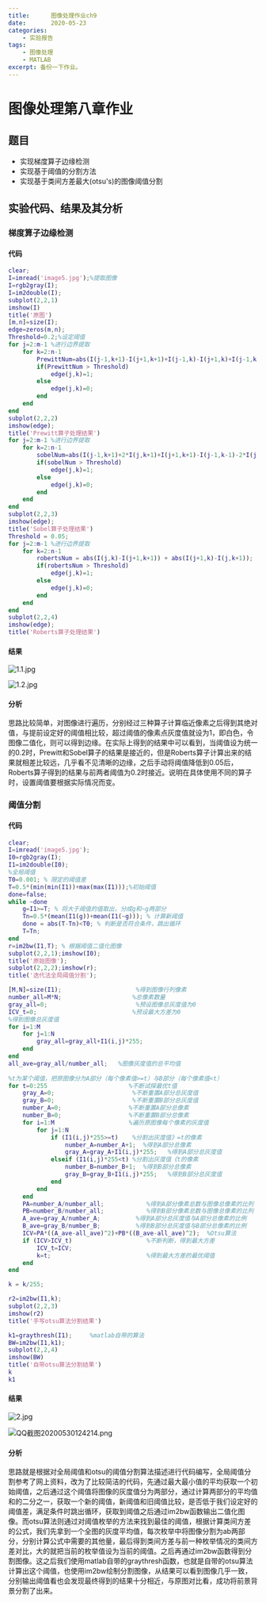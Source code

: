 ```yaml
---
title:      图像处理作业ch9
date:       2020-05-23
categories:
    - 实验报告
tags:
    - 图像处理
    - MATLAB
excerpt: 备份一下作业。
---
```



# 图像处理第八章作业

## 题目

- 实现梯度算子边缘检测
- 实现基于阈值的分割方法
- 实现基于类间方差最大(otsu's)的图像阈值分割
  
## 实验代码、结果及其分析

### 梯度算子边缘检测

#### 代码

```matlab
clear;
I=imread('image5.jpg');%提取图像
I=rgb2gray(I);
I=im2double(I);
subplot(2,2,1)
imshow(I)
title('原图')
[m,n]=size(I);
edge=zeros(m,n);
Threshold=0.2;%设定阈值
for j=2:m-1 %进行边界提取
    for k=2:n-1
        PrewittNum=abs(I(j-1,k+1)-I(j+1,k+1)+I(j-1,k)-I(j+1,k)+I(j-1,k-1)-I(j+1,k-1))+abs(I(j-1,k+1)+I(j,k+1)+I(j+1,k+1)-I(j-1,k-1)-I(j,k-1)-I(j+1,k-1));
        if(PrewittNum > Threshold)
            edge(j,k)=1;
        else
            edge(j,k)=0;
        end
    end
end
subplot(2,2,2)
imshow(edge);
title('Prewitt算子处理结果')
for j=2:m-1 %进行边界提取
    for k=2:n-1
        sobelNum=abs(I(j-1,k+1)+2*I(j,k+1)+I(j+1,k+1)-I(j-1,k-1)-2*I(j,k-1)-I(j+1,k-1))+abs(I(j-1,k-1)+2*I(j-1,k)+I(j-1,k+1)-I(j+1,k-1)-2*I(j+1,k)-I(j+1,k+1));
        if(sobelNum > Threshold)
            edge(j,k)=1;
        else
            edge(j,k)=0;
        end
    end
end
subplot(2,2,3)
imshow(edge);
title('Sobel算子处理结果')
Threshold = 0.05;
for j=2:m-1 %进行边界提取
    for k=2:n-1
        robertsNum = abs(I(j,k)-I(j+1,k+1)) + abs(I(j+1,k)-I(j,k+1));
        if(robertsNum > Threshold)
            edge(j,k)=1;
        else
            edge(j,k)=0;
        end
    end
end
subplot(2,2,4)
imshow(edge);
title('Roberts算子处理结果')
```

#### 结果

![1.1.jpg](https://i.loli.net/2020/05/30/hGZ8qAVgv5RkLUF.jpg)

![1.2.jpg](https://i.loli.net/2020/05/30/4tCiH1pumQVkXYA.jpg)

#### 分析

思路比较简单，对图像进行遍历，分别经过三种算子计算临近像素之后得到其绝对值，与提前设定好的阈值相比较，超过阈值的像素点灰度值就设为1，即白色，令图像二值化，则可以得到边缘。在实际上得到的结果中可以看到，当阈值设为统一的0.2时，Prewitt和Sobel算子的结果是接近的，但是Roberts算子计算出来的结果就相差比较远，几乎看不见清晰的边缘，之后手动将阈值降低到0.05后，Roberts算子得到的结果与前两者阈值为0.2时接近。说明在具体使用不同的算子时，设置阈值要根据实际情况而变。

### 阈值分割

#### 代码

```matlab
clear;
I=imread('image5.jpg');
I0=rgb2gray(I);
I1=im2double(I0);
%全局阈值
T0=0.001; % 限定的阈值差
T=0.5*(min(min(I1))+max(max(I1)));%初始阈值
done=false;
while ~done
	g=I1>=T; % 将大于阈值的值取出，分成g和~g两部分
	Tn=0.5*(mean(I1(g))+mean(I1(~g))); % 计算新阈值
	done = abs(T-Tn)<T0; % 判断是否符合条件，跳出循环
	T=Tn;
end
r=im2bw(I1,T); % 根据阈值二值化图像
subplot(2,2,1);imshow(I0);
title('原始图像');
subplot(2,2,2);imshow(r);
title('迭代法全局阈值分割');

[M,N]=size(I1);                     %得到图像行列像素
number_all=M*N;                    %总像素数量
gray_all=0;                         %预设图像总灰度值为0
ICV_t=0;                           %预设最大方差为0
%得到图像总灰度值
for i=1:M
    for j=1:N
        gray_all=gray_all+I1(i,j)*255;
    end
end
all_ave=gray_all/number_all;   %图像灰度值的总平均值
      
%t为某个阈值，把原图像分为A部分（每个像素值>=t）与B部分（每个像素值<t）
for t=0:255                       %不断试探最优t值
    gray_A=0;                      %不断重置A部分总灰度值
    gray_B=0;                      %不断重置B部分总灰度值
    number_A=0;                   %不断重置A部分总像素
    number_B=0;                   %不断重置B部分总像素
    for i=1:M                     %遍历原图像每个像素的灰度值
        for j=1:N
            if (I1(i,j)*255>=t)    %分割出灰度值》=t的像素
                number_A=number_A+1;  %得到A部分总像素
                gray_A=gray_A+I1(i,j)*255;   %得到A部分总灰度值
            elseif (I1(i,j)*255<t) %分割出灰度值《t的像素
                number_B=number_B+1;  %得到B部分总像素
                gray_B=gray_B+I1(i,j)*255;   %得到B部分总灰度值
            end
        end
    end
    PA=number_A/number_all;            %得到A部分像素总数与图像总像素的比列
    PB=number_B/number_all;            %得到B部分像素总数与图像总像素的比列
    A_ave=gray_A/number_A;          %得到A部分总灰度值与A部分总像素的比例
    B_ave=gray_B/number_B;          %得到B部分总灰度值与B部分总像素的比例
    ICV=PA*((A_ave-all_ave)^2)+PB*((B_ave-all_ave)^2);  %Otsu算法
    if (ICV>ICV_t)                     %不断判断，得到最大方差
        ICV_t=ICV;
        k=t;                           %得到最大方差的最优阈值
    end
end

k = k/255;

r2=im2bw(I1,k);
subplot(2,2,3)
imshow(r2)
title('手写otsu算法分割结果')

k1=graythresh(I1);     %matlab自带的算法
BW=im2bw(I1,k1);
subplot(2,2,4)
imshow(BW)
title('自带otsu算法分割结果')
k
k1


```

#### 结果

![2.jpg](https://i.loli.net/2020/05/30/oJYy5et1C4qRQzw.jpg)

![QQ截图20200530124214.png](https://i.loli.net/2020/06/01/6MabfkYnFwmXJCc.png)

#### 分析

思路就是根据对全局阈值和otsu的阈值分割算法描述进行代码编写，全局阈值分割参考了网上资料，改为了比较简洁的代码，先通过最大最小值的平均获取一个初始阈值，之后通过这个阈值将图像的灰度值分为两部分，通过计算两部分的平均值和的二分之一，获取一个新的阈值，新阈值和旧阈值比较，是否低于我们设定好的阈值差，满足条件时跳出循环，获取到阈值之后通过im2bw函数输出二值化图像。而otsu算法则通过对阈值枚举的方法来找到最佳的阈值，根据计算类间方差的公式，我们先拿到一个全图的灰度平均值，每次枚举中将图像分割为ab两部分，分别计算公式中需要的其他量，最后得到类间方差与前一种枚举情况的类间方差对比，大的就把当前的枚举值设为当前的阈值。之后再通过im2bw函数得到分割图像。这之后我们使用matlab自带的graythresh函数，也就是自带的otsu算法计算出这个阈值，也使用im2bw绘制分割图像，从结果可以看到图像几乎一致，分别输出阈值看也会发现最终得到的结果十分相近，与原图对比看，成功将前景背景分割了出来。
